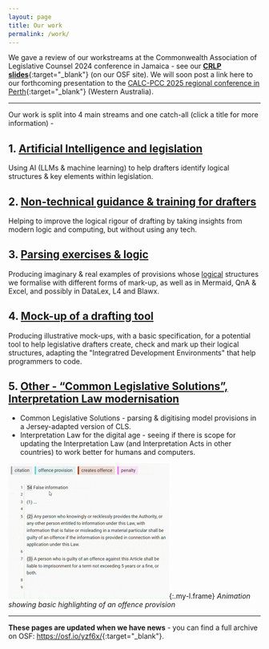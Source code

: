 ```yaml
---
layout: page
title: Our work
permalink: /work/
---
```


We gave a review of our workstreams at the Commonwealth Association of Legislative Counsel 2024 conference in Jamaica - see our [**CRLP slides**](https://osf.io/erxby){:target="_blank"} (on our OSF site). We will soon post a link here to our forthcoming presentation to the [CALC-PCC 2025 regional conference in Perth](https://www.calc.ngo/sites/default/files/APCC-CALC%202025%20regional%20drafting%20conference%20program%20%28as%20at%2019-2-25%29_0.pdf){:target="_blank"} (Western Australia).

----

Our work is split into 4 main streams and one catch-all (click a title for more information) - 

## 1. [Artificial Intelligence and legislation](/work/artificial-intelligence-and-legislation)

Using AI (LLMs & machine learning) to help drafters identify logical structures & key elements within legislation.

## 2. [Non-technical guidance & training for drafters](/work/guidance-for-drafters)

Helping to improve the logical rigour of drafting by taking insights from modern logic and computing, but without using any tech.

## 3. [Parsing exercises & logic](/work/parsing-exercises)

Producing imaginary & real examples of provisions whose [logical](/work/logic) structures we formalise with different forms of mark-up, as well as in Mermaid, QnA & Excel, and possibly in DataLex, L4 and Blawx.

## 4. [Mock-up of a drafting tool](/work/an-ide-for-legislation)

Producing illustrative mock-ups, with a basic specification, for a potential tool to help legislative drafters create, check and mark up their logical structures, adapting the "Integratred Development Environments" that help programmers to code.

## 5. [Other - “Common Legislative Solutions”, Interpretation Law modernisation](/work/common-legislative-solutions)
* Common Legislative Solutions - parsing & digitising model provisions in a Jersey-adapted version of CLS.
* Interpretation Law for the digital age - seeing if there is scope for updating the Interpretation Law (and Interpretation Acts in other countries) to work better for humans and computers.

![Animation showing basic highlighting of a provision](/images/basic-highlighting.gif){:.my-l.frame} *Animation showing basic highlighting of an offence provision*

----

**These pages are updated when we have news** - you can find a full archive on OSF: <https://osf.io/yzf6x/>{:target="_blank"}.
